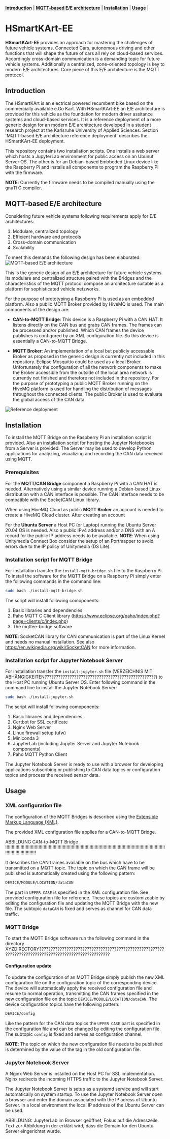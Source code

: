**[Introduction](#introduction)** |
**[MQTT-based E/E architecture](#mqtt-based-ee-architecture)** |
**[Installation](#installation)** |
**[Usage](#usage)** |

# HSmartKArt-EE

**HSmartKArt-EE** provides an approach for mastering the challenges of future vehicle systems.
Connected Cars, autonomous driving and other functions that will shape the future of cars all
rely on cloud-based services. Accordingly cross-domain communication is a demanding topic for
future vehicle systems. Additionally a centralized, zone-oriented topology is key to modern
E/E architectures. Core piece of this E/E architecture is the MQTT protocol.

## Introduction

The HSmartKArt is an electrical powered recumbent bike based on the commercially available
e.Go Kart. With HSmartKArt-EE an E/E architecture is provided for this vehicle as the
foundation for modern driver assitance systems and cloud-based services. It is a reference
deployment of a more generic design for an modern E/E architecture developed in a student
research project at the Karlsruhe University of Applied Sciences. Section 'MQTT-based E/E
architecture reference deployment' describes the HSmartKArt-EE deployment.

This repository contains two installation scripts. One installs a web server which hosts a
JupyterLab environment for public access on an Ubunut Server OS. The other is for an
Debian-based Embbeded Linux device like the Raspberry Pi and installs all components to
program the Raspberry Pi with the firmware.

**NOTE**: Currently the firmware needs to be compiled manually using the gnu11 C compiler.

## MQTT-based E/E architecture

Considering future vehicle systems following requirements apply for E/E architectures:
1. Modulare, centralized topology
2. Efficient hardware and protocols
3. Cross-domain communication
4. Scalability

To meet this demands the following design has been elaborated:
![MQTT-based E/E architecture](docs/mqttee.png)

This is the generic design of an E/E architecture for future vehicle systems. Its modulare and
centralized structure paired with the Bridges and the characteristics of the MQTT protocol
compose an architecture suitable as a platform for sophisticated vehicle netzworks.

For the purpose of prototyping a Raspberry Pi is used as an embedded platform. Also a public
MQTT Broker provided by HiveMQ is used. The main components of the design are:
* **CAN-to-MQTT Bridge**: This device is a Raspberry Pi with a CAN HAT. It listens directly on
	the	CAN bus and grabs CAN frames. The frames can be processed and/or published. Which CAN
	frames the device publishes is configured by an XML configuration file. So this device is
	essentially a CAN-to-MQTT Bridge.

* **MQTT Broker**: An implementation of a local but publicly accessable Broker as proposed in
	the generic design is currently not included in this repository. Eclipse Mosquitto could be
	used as a local Broker.	Unfortunately the configuration of all the network components to
	make the Broker accessible from the outside of the local area network is currently not
	finished and therefore not included in the repository. For the purpose of prototyping a
	public MQTT Broker running on the HiveMQ platform is used for handling the distribution of
	messages throughout the	connected clients. The public Broker is used to evaluate the global
	access of the CAN data.

![Reference deployment](docs/hsmartkartee.png)


## Installation
To install the MQTT Bridge on the Raspberry Pi an installation script is provided. Also an
installation script for hosting the Jupyter Noteboooks from a Server is provided. The Server
may be used to develop Python applications for analyzing, visualizing and recording the CAN
data received using MQTT.

### Prerequisites

For the **MQTT/CAN Bridge** component a Raspberry Pi with a CAN HAT is needed. Alternatively
using a similar device running a Debian-based Linux distribution with a CAN interface is
possible. The CAN interface needs to be compatible with the SocketCAN Linux library.

When using HiveMQ Cloud as public **MQTT Broker** an account is needed to create a HiveMQ Cloud
cluster. After creating an account

For the **Ubuntu Server** a Host PC (or Laptop) running the Ubuntu Server 20.04 OS is needed.
Also a public IPv4 address and/or a DNS with an A record for the public IP address needs to be
available.
**NOTE**:	When using Unitymedia Connect Box consider the setup of an Portmapper to avoid
			errors due to the IP policy of Unitymedia (DS Lite).

### Installation script for MQTT Bridge
For installation transfer the `install-mqtt-bridge.sh` file to the Raspberry Pi. To install
the software for the MQTT Bridge on a Raspberry Pi simply enter the following commands in the
command line:
```bash
sudo bash ./install-mqtt-bridge.sh
```
The script will install following comoponents:
1. Basic libraries and dependencies
2. Paho MQTT C Client library (https://www.eclipse.org/paho/index.php?page=clients/c/index.php)
3. The mqttee-bridge software

**NOTE**:	SocketCAN library for CAN communication is part of the Linux Kernel and needs no
			manual installation. See also https://en.wikipedia.org/wiki/SocketCAN for more
			information.

### Installation script for Jupyter Notebook Server
For installation transfer the `install-jupyter.sh` file (VERZEICHNIS MIT ABHÄNGIGKEITEN?????????????????????????????????????????????????) to the Host PC running Ubuntu Server
OS. Enter following command in the command line to install the Jupyter Notebook Server:
```bash
sudo bash ./install-jupyter.sh
```
The script will install following comoponents:
1. Basic libraries and dependencies
2. Certbot for SSL certificate
3. Nginx Web Server
4. Linux firewall setup (ufw)
5. Miniconda 3
6. JupyterLab (including Jupyter Server and Jupyter Notebook components)
7. Paho MQTT Python Client

The Jupyter Notebook Server is ready to use with a browser for developing applications
subscribing or publishing to CAN data topics or configuration topics and process the received
sensor data.

## Usage

### XML configuration file
The configuration of the MQTT Bridges is described using the
[Extensible Markup Language (XML)](https://www.w3.org/XML/).

The provided XML configuration file applies for a CAN-to-MQTT Bridge.

ABBILDUNG CAN-to-MQTT Bridge !!!!!!!!!!!!!!!!!!!!!!!!!!!!!!!!!!!!!!!!!!!!!!!!!!!!!!!!!!!!!!!!!!!!!!!!!!!!!!!!!!!!!!!!!!!!!!!!!!!!!!!!!!!!!!!!!!!!!!!!!!!!!!!!!!!!!!!!!!!!!!!!!!!!!

It describes the CAN frames available on the bus which have to be transmitted on a MQTT topic.
The topic on which the CAN frame will be published is automatically created using the
following pattern:
```bash
DEVICE/MODULE/LOCATION/dataCAN
```
The part in `UPPER CASE` is specified in the XML configuration file. See provided configuration
file for reference. These topics are customizeable by editing the configuration file and
updating the MQTT Bridge with the new file. The subtopic `dataCAN` is fixed and serves as
channel for CAN data traffic.

### MQTT Bridge
To start the MQTT Bridge software run the following command in the directory XYZDIRECTORY?????????????????????????????????????????????????????????????????????????????????????????????????????

#### Configuration update
To update the configuration of an MQTT Bridge simply publish the new XML configuration file on
the configuration topic of the corresponding device. The device will automatically apply the
received configuration file and resume to normal operation, transmitting the CAN frames
specified in the new configuration file on the topic `DEVICE/MODULE/LOCATION/dataCAN`. The
device configuration topics have the following pattern:
```bash
DEVICE/config
```
Like the pattern for the CAN data topics the `UPPER CASE` part is specified in the configuration
file and can be changed by editing the configuration file. The subtopic `config` is fixed and
serves as configuration channel.

**NOTE**:	The topic on which the new configuration file needs to be published is determined by
			the value of the <DEVICE> tag in the old configuration file.

### Jupyter Notebook Server
A Nginx Web Server is installed on the Host PC for SSL implementation. Nginx redirects the
incoming HTTPS traffic to the Jupyter Notebook Server.

The Jupyter Notebook Server is setup as a systemd service and will start automatically on
system startup. To use the Jupyter Notebook Server open a browser and enter the domain
associated with the IP adress of Ubuntu Server.
In a local environment the local IP address of the Ubuntu Server can be used.

ABBILDUNG: JupyterLab im Browser geöffnet, Fokus auf die Adresszeile. Text zur Abbildung in der erklärt wird, dass die Domain für den Ubuntu Server eingerichtet wurde.
